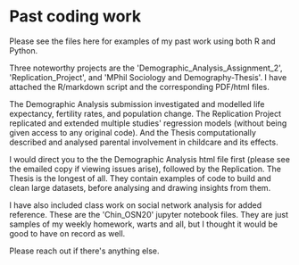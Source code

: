 # Past coding work

Please see the files here for examples of my past work using both R and Python. 

Three noteworthy projects are the 'Demographic_Analysis_Assignment_2', 'Replication_Project', and 'MPhil Sociology and Demography-Thesis'. I have attached the R/markdown script and the corresponding PDF/html files. 

The Demographic Analysis submission investigated and modelled life expectancy, fertility rates, and population change. The Replication Project replicated and extended multiple studies' regression models (without being given access to any original code). And the Thesis computationally described and analysed parental involvement in childcare and its effects.

I would direct you to the the Demographic Analysis html file first (please see the emailed copy if viewing issues arise), followed by the Replication. The Thesis is the longest of all. They contain examples of code to build and clean large datasets, before analysing and drawing insights from them.

I have also included class work on social network analysis for added reference. These are the 'Chin_OSN20' jupyter notebook files. They are just samples of my weekly homework, warts and all, but I thought it would be good to have on record as well.

Please reach out if there's anything else.
